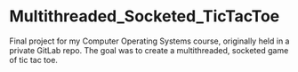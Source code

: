 # Multithreaded_Socketed_TicTacToe
Final project for my Computer Operating Systems course, originally held in a private GitLab repo.
The goal was to create a multithreaded, socketed game of tic tac toe.
